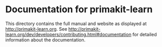 # Documentation for primakit-learn

This directory contains the full manual and website as displayed at
http://primakit-learn.org. See
http://primakit-learn.org/dev/developers/contributing.html#documentation for
detailed information about the documentation. 
